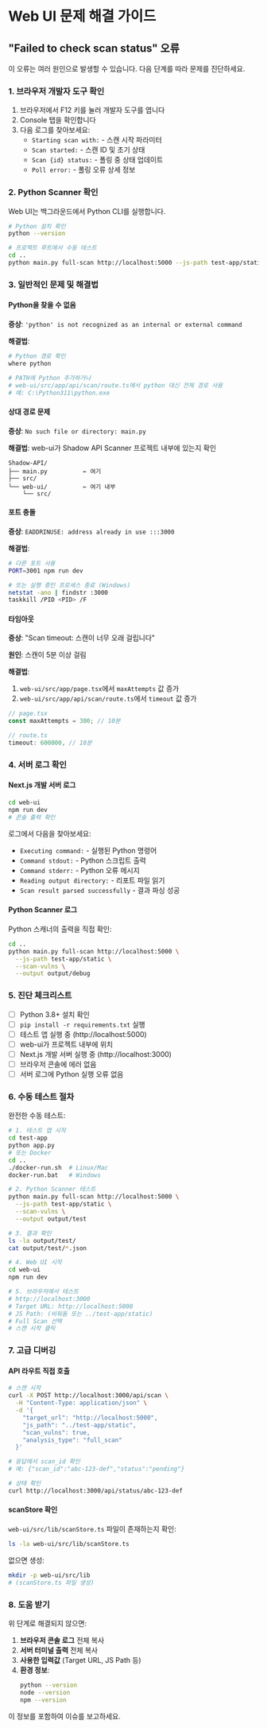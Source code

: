 # Web UI 문제 해결 가이드

## "Failed to check scan status" 오류

이 오류는 여러 원인으로 발생할 수 있습니다. 다음 단계를 따라 문제를 진단하세요.

### 1. 브라우저 개발자 도구 확인

1. 브라우저에서 F12 키를 눌러 개발자 도구를 엽니다
2. Console 탭을 확인합니다
3. 다음 로그를 찾아보세요:
   - `Starting scan with:` - 스캔 시작 파라미터
   - `Scan started:` - 스캔 ID 및 초기 상태
   - `Scan {id} status:` - 폴링 중 상태 업데이트
   - `Poll error:` - 폴링 오류 상세 정보

### 2. Python Scanner 확인

Web UI는 백그라운드에서 Python CLI를 실행합니다.

```bash
# Python 설치 확인
python --version

# 프로젝트 루트에서 수동 테스트
cd ..
python main.py full-scan http://localhost:5000 --js-path test-app/static --scan-vulns
```

### 3. 일반적인 문제 및 해결법

#### Python을 찾을 수 없음
**증상**: `'python' is not recognized as an internal or external command`

**해결법**:
```bash
# Python 경로 확인
where python

# PATH에 Python 추가하거나
# web-ui/src/app/api/scan/route.ts에서 python 대신 전체 경로 사용
# 예: C:\Python311\python.exe
```

#### 상대 경로 문제
**증상**: `No such file or directory: main.py`

**해결법**: web-ui가 Shadow API Scanner 프로젝트 내부에 있는지 확인
```
Shadow-API/
├── main.py          ← 여기
├── src/
└── web-ui/          ← 여기 내부
    └── src/
```

#### 포트 충돌
**증상**: `EADDRINUSE: address already in use :::3000`

**해결법**:
```bash
# 다른 포트 사용
PORT=3001 npm run dev

# 또는 실행 중인 프로세스 종료 (Windows)
netstat -ano | findstr :3000
taskkill /PID <PID> /F
```

#### 타임아웃
**증상**: "Scan timeout: 스캔이 너무 오래 걸립니다"

**원인**: 스캔이 5분 이상 걸림

**해결법**:
1. `web-ui/src/app/page.tsx`에서 `maxAttempts` 값 증가
2. `web-ui/src/app/api/scan/route.ts`에서 `timeout` 값 증가

```typescript
// page.tsx
const maxAttempts = 300; // 10분

// route.ts
timeout: 600000, // 10분
```

### 4. 서버 로그 확인

#### Next.js 개발 서버 로그
```bash
cd web-ui
npm run dev
# 콘솔 출력 확인
```

로그에서 다음을 찾아보세요:
- `Executing command:` - 실행된 Python 명령어
- `Command stdout:` - Python 스크립트 출력
- `Command stderr:` - Python 오류 메시지
- `Reading output directory:` - 리포트 파일 읽기
- `Scan result parsed successfully` - 결과 파싱 성공

#### Python Scanner 로그
Python 스캐너의 출력을 직접 확인:
```bash
cd ..
python main.py full-scan http://localhost:5000 \
  --js-path test-app/static \
  --scan-vulns \
  --output output/debug
```

### 5. 진단 체크리스트

- [ ] Python 3.8+ 설치 확인
- [ ] `pip install -r requirements.txt` 실행
- [ ] 테스트 앱 실행 중 (http://localhost:5000)
- [ ] web-ui가 프로젝트 내부에 위치
- [ ] Next.js 개발 서버 실행 중 (http://localhost:3000)
- [ ] 브라우저 콘솔에 에러 없음
- [ ] 서버 로그에 Python 실행 오류 없음

### 6. 수동 테스트 절차

완전한 수동 테스트:

```bash
# 1. 테스트 앱 시작
cd test-app
python app.py
# 또는 Docker
cd ..
./docker-run.sh  # Linux/Mac
docker-run.bat   # Windows

# 2. Python Scanner 테스트
python main.py full-scan http://localhost:5000 \
  --js-path test-app/static \
  --scan-vulns \
  --output output/test

# 3. 결과 확인
ls -la output/test/
cat output/test/*.json

# 4. Web UI 시작
cd web-ui
npm run dev

# 5. 브라우저에서 테스트
# http://localhost:3000
# Target URL: http://localhost:5000
# JS Path: (비워둠 또는 ../test-app/static)
# Full Scan 선택
# 스캔 시작 클릭
```

### 7. 고급 디버깅

#### API 라우트 직접 호출
```bash
# 스캔 시작
curl -X POST http://localhost:3000/api/scan \
  -H "Content-Type: application/json" \
  -d '{
    "target_url": "http://localhost:5000",
    "js_path": "../test-app/static",
    "scan_vulns": true,
    "analysis_type": "full_scan"
  }'

# 응답에서 scan_id 확인
# 예: {"scan_id":"abc-123-def","status":"pending"}

# 상태 확인
curl http://localhost:3000/api/status/abc-123-def
```

#### scanStore 확인
`web-ui/src/lib/scanStore.ts` 파일이 존재하는지 확인:
```bash
ls -la web-ui/src/lib/scanStore.ts
```

없으면 생성:
```bash
mkdir -p web-ui/src/lib
# (scanStore.ts 파일 생성)
```

### 8. 도움 받기

위 단계로 해결되지 않으면:

1. **브라우저 콘솔 로그** 전체 복사
2. **서버 터미널 출력** 전체 복사
3. **사용한 입력값** (Target URL, JS Path 등)
4. **환경 정보**:
   ```bash
   python --version
   node --version
   npm --version
   ```

이 정보를 포함하여 이슈를 보고하세요.
